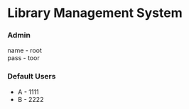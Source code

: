 <h1>Library Management System</h1>
<h3>Admin</h3>
<span>name - root</span><br>
<span>pass - toor</span>

<h3>Default Users</h3>
<ul>
  <li>A - 1111
  <li>B - 2222
</ul>
